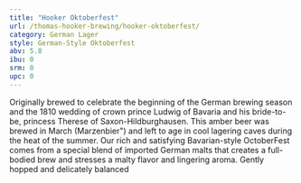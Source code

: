 ```yaml
---
title: "Hooker Oktoberfest"
url: /thomas-hooker-brewing/hooker-oktoberfest/
category: German Lager
style: German-Style Oktoberfest
abv: 5.8
ibu: 0
srm: 0
upc: 0
---
```

Originally brewed to celebrate the beginning of the German brewing season and the 1810 wedding of crown prince Ludwig of Bavaria and his bride-to-be, princess Therese of Saxon-Hildburghausen. This amber beer was brewed in March (Marzenbier") and left to age in cool lagering caves during the heat of the summer. Our rich and satisfying Bavarian-style OctoberFest comes from a special blend of imported German malts that creates a full-bodied brew and stresses a malty flavor and lingering aroma. Gently hopped and delicately balanced

